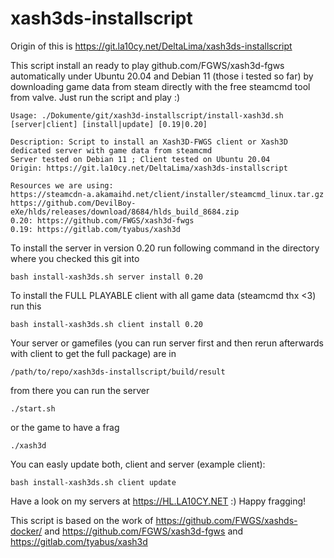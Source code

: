 # xash3ds-installscript

Origin of this is https://git.la10cy.net/DeltaLima/xash3ds-installscript

This script install an ready to  play github.com/FGWS/xash3d-fgws automatically under Ubuntu 20.04 and Debian 11 (those i tested so far) by downloading game data from steam directly with the free steamcmd tool from valve.
Just run the script and play :) 

```
Usage: ./Dokumente/git/xash3d-installscript/install-xash3d.sh [server|client] [install|update] [0.19|0.20]

Description: Script to install an Xash3D-FWGS client or Xash3D dedicated server with game data from steamcmd
Server tested on Debian 11 ; Client tested on Ubuntu 20.04
Origin: https://git.la10cy.net/DeltaLima/xash3ds-installscript

Resources we are using:
https://steamcdn-a.akamaihd.net/client/installer/steamcmd_linux.tar.gz
https://github.com/DevilBoy-eXe/hlds/releases/download/8684/hlds_build_8684.zip
0.20: https://github.com/FWGS/xash3d-fwgs
0.19: https://gitlab.com/tyabus/xash3d
```

To install the server in version 0.20 run following command in the directory where you checked this git into
```
bash install-xash3ds.sh server install 0.20
```

To install the FULL PLAYABLE client with all game data (steamcmd thx <3) run this
```
bash install-xash3ds.sh client install 0.20
```

Your server or gamefiles (you can run server first and then rerun afterwards with client to get the full package) are in
```
/path/to/repo/xash3ds-installscript/build/result
```

from there you can run the server 
```
./start.sh
```

or the game to have a frag
```
./xash3d
```

You can easly update both, client and server (example client):
```
bash install-xash3ds.sh client update
```

Have a look on my servers at https://HL.LA10CY.NET :) Happy fragging!

This script is based on the work of https://github.com/FWGS/xashds-docker/ and https://github.com/FGWS/xash3d-fgws and https://gitlab.com/tyabus/xash3d
